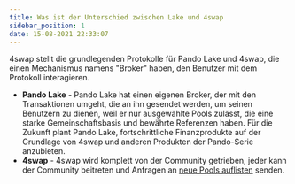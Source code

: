 ```yaml
---
title: Was ist der Unterschied zwischen Lake und 4swap
sidebar_position: 1
date: 15-08-2021 22:33:07
---
```


4swap stellt die grundlegenden Protokolle für Pando Lake und 4swap, die einen Mechanismus namens "Broker" haben, den Benutzer mit dem Protokoll interagieren.

- **Pando Lake** - Pando Lake hat einen eigenen Broker, der mit den Transaktionen umgeht, die an ihn gesendet werden, um seinen Benutzern zu dienen, weil er nur ausgewählte Pools zulässt, die eine starke Gemeinschaftsbasis und bewährte Referenzen haben. Für die Zukunft plant Pando Lake, fortschrittliche Finanzprodukte auf der Grundlage von 4swap und anderen Produkten der Pando-Serie anzubieten.
- **4swap** - 4swap wird komplett von der Community getrieben, jeder kann der Community beitreten und Anfragen an [neue Pools auflisten](../tutorials/listing) senden.

